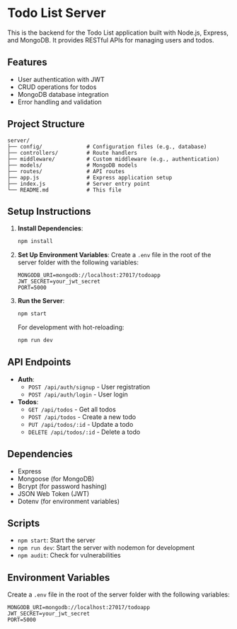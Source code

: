 # Todo List Server

This is the backend for the Todo List application built with Node.js, Express, and MongoDB. It provides RESTful APIs for managing users and todos.

## Features
- User authentication with JWT
- CRUD operations for todos
- MongoDB database integration
- Error handling and validation

## Project Structure
```text
server/
├── config/              # Configuration files (e.g., database)
├── controllers/         # Route handlers
├── middleware/          # Custom middleware (e.g., authentication)
├── models/              # MongoDB models
├── routes/              # API routes
├── app.js               # Express application setup
├── index.js             # Server entry point
└── README.md            # This file
```

## Setup Instructions
1. **Install Dependencies**:
   ```bash
   npm install
   ```
2. **Set Up Environment Variables**:
   Create a `.env` file in the root of the server folder with the following variables:
   ```
   MONGODB_URI=mongodb://localhost:27017/todoapp
   JWT_SECRET=your_jwt_secret
   PORT=5000
   ```
3. **Run the Server**:
   ```bash
   npm start
   ```
   For development with hot-reloading:
   ```bash
   npm run dev
   ```

## API Endpoints
- **Auth**:
  - `POST /api/auth/signup` - User registration
  - `POST /api/auth/login` - User login
- **Todos**:
  - `GET /api/todos` - Get all todos
  - `POST /api/todos` - Create a new todo
  - `PUT /api/todos/:id` - Update a todo
  - `DELETE /api/todos/:id` - Delete a todo

## Dependencies
- Express
- Mongoose (for MongoDB)
- Bcrypt (for password hashing)
- JSON Web Token (JWT)
- Dotenv (for environment variables)

## Scripts
- `npm start`: Start the server
- `npm run dev`: Start the server with nodemon for development
- `npm audit`: Check for vulnerabilities

## Environment Variables
Create a `.env` file in the root of the server folder with the following variables:
```
MONGODB_URI=mongodb://localhost:27017/todoapp
JWT_SECRET=your_jwt_secret
PORT=5000
```